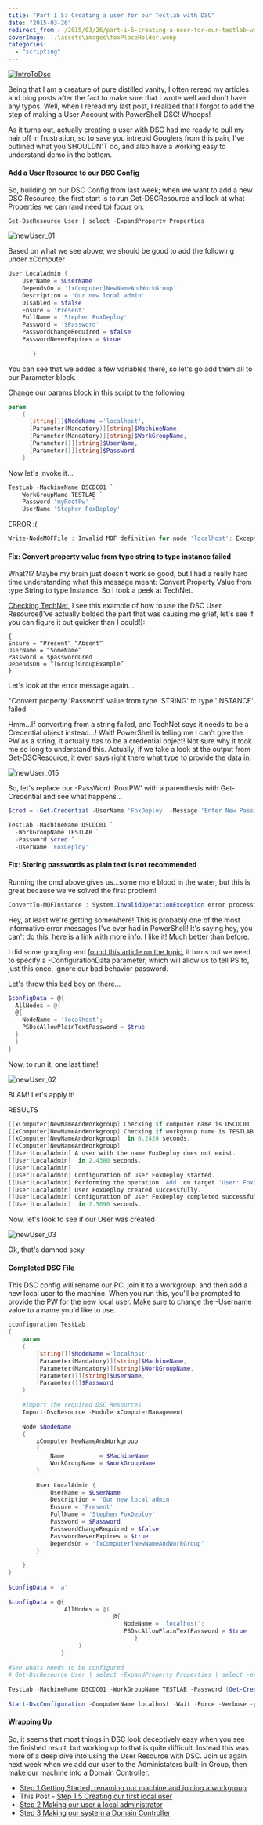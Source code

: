 ```yaml
---
title: "Part I.5: Creating a user for our Testlab with DSC"
date: "2015-03-26"
redirect_from : /2015/03/26/part-i-5-creating-a-user-for-our-testlab-with-dsc
coverImage: ..\assets\images\foxPlaceHolder.webp
categories: 
  - "scripting"
---
```


[![IntroToDsc](images/introtodsc.jpg?w=705)](http://foxdeploy.com/learning-dsc-series/)

Being that I am a creature of pure distilled vanity, I often reread my articles and blog posts after the fact to make sure that I wrote well and don't have any typos. Well, when I reread my last post, I realized that I forgot to add the step of making a User Account with PowerShell DSC! Whoops!

As it turns out, actually creating a user with DSC had me ready to pull my hair off in frustration, so to save you intrepid Googlers from this pain, I've outlined what you SHOULDN'T do, and also have a working easy to understand demo in the bottom.

#### Add a User Resource to our DSC Config

So, building on our DSC Config from last week; when we want to add a new DSC Resource, the first start is to run Get-DSCResource and look at what Properties we can (and need to) focus on.

```
Get-DscResource User | select -ExpandProperty Properties
```

![newUser_01](../assets/images/2015/03/images/newuser_01.png?w=705) 

Based on what we see above, we should be good to add the following under xComputer

```powershell   
User LocalAdmin {
    UserName = $UserName
    DependsOn = '[xComputer]NewNameAndWorkGroup'
    Description = 'Our new local admin'
    Disabled = $false
    Ensure = 'Present'
    FullName = 'Stephen FoxDeploy'
    Password = '$Password'
    PasswordChangeRequired = $false
    PasswordNeverExpires = $true
 
       }
```

You can see that we added a few variables there, so let's go add them all to our Parameter block.

Change our params block in this script to the following

```powershell
param
    (
      [string[]]$NodeName ='localhost',
      [Parameter(Mandatory)][string]$MachineName,
      [Parameter(Mandatory)][string]$WorkGroupName,
      [Parameter()][string]$UserName,
      [Parameter()][string]$Password
    )
```

Now let's invoke it…

```powershell  
TestLab -MachineName DSCDC01 `
   -WorkGroupName TESTLAB `
   -Password 'myRootPw' `
   -UserName 'Stephen FoxDeploy'
```

ERROR :(

```powershell   
Write-NodeMOFFile : Invalid MOF definition for node 'localhost': Exception calling 'ValidateInstanceText' with '1' argument(s): 'Convert property 'Password' value from type 'STRING' to type 'INSTANCE' failed At line:37, char:2 Buffer: onName = 'TestLab'; };^ 
```

#### Fix: Convert property value from type string to type instance failed

What?!? Maybe my brain just doesn't work so good, but I had a really hard time understanding what this message meant: Convert Property Value from type String to type Instance. So I took a peek at TechNet.

[Checking TechNet](https://technet.microsoft.com/en-us/library/dn282118.aspx?f=255&MSPPError=-2147217396.), I see this example of how to use the DSC User Resource(I've actually bolded the part that was causing me grief, let's see if you can figure it out quicker than I could!):

```User UserExample
{
Ensure = “Present” “Absent”
UserName = “SomeName”
Password = $passwordCred 
DependsOn = “[Group]GroupExample” 
}
```

Let's look at the error message again…

"Convert property 'Password' value from type 'STRING' to type 'INSTANCE' failed

Hmm…If converting from a string failed, and TechNet says it needs to be a Credential object instead…! Wait! PowerShell is telling me I can't give the PW as a string, it actually has to be a credential object! Not sure why it took me so long to understand this. Actually, if we take a look at the output from Get-DSCResource, it even says right there what type to provide the data in.

![newUser_015](../assets/images/2015/03/images/newuser_015.png?w=705)

So, let's replace our -PassWord 'RootPW' with a parenthesis with Get-Credential and see what happens...

```powershell
$cred = (Get-Credential -UserName 'FoxDeploy' -Message 'Enter New Password')

TestLab -MachineName DSCDC01 `
  -WorkGroupName TESTLAB `
  -Password $cred `
  -UserName 'FoxDeploy'
```

#### Fix: Storing passwords as plain text is not recommended

Running the cmd above gives us...some more blood in the water, but this is great because we've solved the first problem!

```powershell   
ConvertTo-MOFInstance : System.InvalidOperationException error processing property 'Password' OF TYPE 'User': Converting and storing encrypted passwords as plain text is not recommended. For more information on securing credentials in MOF file, please refer to MSDN blog: http://go.microsoft.com/fwlink/?LinkId=393729 
```

Hey, at least we're getting somewhere! This is probably one of the most informative error messages I've ever had in PowerShell! It's saying hey, you can't do this, here is a link with more info. I like it! Much better than before.

I did some googling and [found this article on the topic](http://newdelhipowershellusergroup.blogspot.com/2014/05/using-windows-powershell-desired-state_20.html), it turns out we need to specify a -ConfigurationData parameter, which will allow us to tell PS to, just this once, ignore our bad behavior password.

Let's throw this bad boy on there…

```powershell  
$configData = @{
  AllNodes = @(
  @{
    NodeName = 'localhost';
    PSDscAllowPlainTextPassword = $true
  }
  )
}
```

Now, to run it, one last time!

![newUser_02](../assets/images/2015/03/images/newuser_02.png?w=705)

BLAM! Let's apply it!

RESULTS
```powershell
[[xComputer]NewNameAndWorkgroup] Checking if computer name is DSCDC01
[[xComputer]NewNameAndWorkgroup] Checking if workgroup name is TESTLAB
[[xComputer]NewNameAndWorkgroup]  in 0.2420 seconds.
[[xComputer]NewNameAndWorkgroup]
[[User]LocalAdmin] A user with the name FoxDeploy does not exist.
[[User]LocalAdmin]  in 2.4380 seconds.
[[User]LocalAdmin]
[[User]LocalAdmin] Configuration of user FoxDeploy started.
[[User]LocalAdmin] Performing the operation 'Add' on target 'User: FoxDeploy'.
[[User]LocalAdmin] User FoxDeploy created successfully.
[[User]LocalAdmin] Configuration of user FoxDeploy completed successfully.
[[User]LocalAdmin]  in 2.5090 seconds.
```

Now, let's look to see if our User was created

![newUser_03](../assets/images/2015/03/images/newuser_03.png)

Ok, that's damned sexy

#### Completed DSC File

This DSC config will rename our PC, join it to a workgroup, and then add a new local user to the machine. When you run this, you'll be prompted to provide the PW for the new local user. Make sure to change the -Username value to a name you'd like to use.

```powershell   
cconfiguration TestLab
{
    param
    (
        [string[]]$NodeName ='localhost',
        [Parameter(Mandatory)][string]$MachineName,
        [Parameter(Mandatory)][string]$WorkGroupName,
        [Parameter()][string]$UserName,
        [Parameter()]$Password
    ) 
 
    #Import the required DSC Resources
    Import-DscResource -Module xComputerManagement 
 
    Node $NodeName
    {
        xComputer NewNameAndWorkgroup
        {
            Name          = $MachineName
            WorkGroupName = $WorkGroupName
        }
 
        User LocalAdmin {
            UserName = $UserName
            Description = 'Our new local admin'
            Ensure = 'Present'
            FullName = 'Stephen FoxDeploy'
            Password = $Password
            PasswordChangeRequired = $false
            PasswordNeverExpires = $true
            DependsOn = '[xComputer]NewNameAndWorkGroup'
        }
 
    }
}
 
$configData = 'a'
 
$configData = @{
                AllNodes = @(
                              @{
                                 NodeName = 'localhost';
                                 PSDscAllowPlainTextPassword = $true
                                    }
                    )
               }
 
#See whats needs to be configured
# Get-DscResource User | select -ExpandProperty Properties | select -expand name
 
TestLab -MachineName DSCDC01 -WorkGroupName TESTLAB -Password (Get-Credential -UserName 'FoxDeploy' -Message 'Enter New Password') -UserName 'FoxDeploy' -ConfigurationData $configData
 
Start-DscConfiguration -ComputerName localhost -Wait -Force -Verbose -path .TestLab
```

#### Wrapping Up

So, it seems that most things in DSC look deceptively easy when you see the finished result, but working up to that is quite difficult. Instead this was more of a deep dive into using the User Resource with DSC. Join us again next week when we add our user to the Administators built-in Group, then make our machine into a Domain Controller.

- [Step 1 Getting Started, renaming our machine and joining a workgroup](http://foxdeploy.com/2015/03/20/part-i-building-an-ad-domain-testlab-with-dsc/ "Part I : Building an AD Domain Testlab with DSC")
- This Post - [Step 1.5 Creating our first local user](http://foxdeploy.com/2015/03/26/part-i-5-creating-a-user-for-our-testlab-with-dsc/ "Part I.5: Creating a user for our Testlab with DSC")
- [Step 2 Making our user a local administrator](http://foxdeploy.com/2015/03/31/building-on-our-configuration-from-last-week-we-add-our-user-to-the-local-admin-group-using-dsc/)
- [Step 3 Making our system a Domain Controller](http://wp.me/p3Q7Nu-zr)
